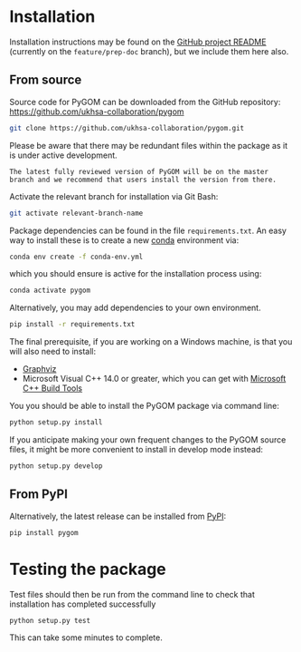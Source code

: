 # Installation

Installation instructions may be found on the [GitHub project README](https://github.com/ukhsa-collaboration/pygom/tree/feature/prep-doc) (currently on the `feature/prep-doc` branch), but we include them here also.

## From source

Source code for PyGOM can be downloaded from the GitHub repository: https://github.com/ukhsa-collaboration/pygom

```bash
git clone https://github.com/ukhsa-collaboration/pygom.git
```

Please be aware that there may be redundant files within the package as it is under active development.

```{note}
The latest fully reviewed version of PyGOM will be on the master branch and we recommend that users install the version from there.
```

Activate the relevant branch for installation via Git Bash:

```bash
git activate relevant-branch-name
```

Package dependencies can be found in the file `requirements.txt`.
An easy way to install these is to create a new [conda](https://conda.io/docs) environment via:

```bash
conda env create -f conda-env.yml
```

which you should ensure is active for the installation process using:

```bash
conda activate pygom
```

Alternatively, you may add dependencies to your own environment.

```bash
pip install -r requirements.txt
```

The final prerequisite, if you are working on a Windows machine, is that you will also need to install:
- [Graphviz](https://graphviz.org/)
- Microsoft Visual C++ 14.0 or greater, which you can get with [Microsoft C++ Build Tools](https://visualstudio.microsoft.com/visual-cpp-build-tools/)

You you should be able to install the PyGOM package via command line:

```bash
python setup.py install
```

If you anticipate making your own frequent changes to the PyGOM source files, it might be more convenient to install in develop mode instead:

```bash
python setup.py develop
```

## From PyPI

Alternatively, the latest release can be installed from [PyPI](https://pypi.org/project/pygom/):

```bash
pip install pygom
```

# Testing the package

Test files should then be run from the command line to check that installation has completed successfully

```bash
python setup.py test
```

This can take some minutes to complete.
